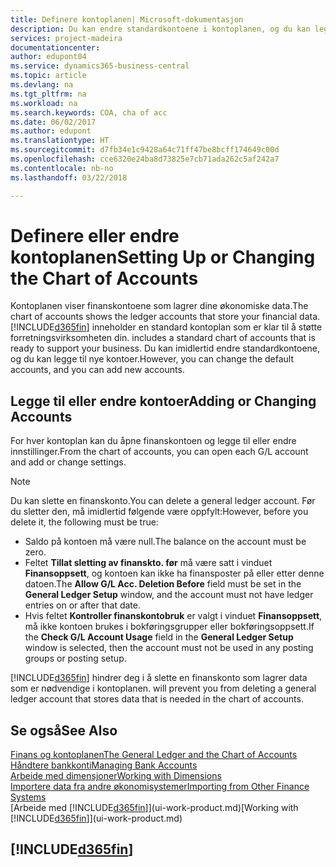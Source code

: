 ```yaml
---
title: Definere kontoplanen| Microsoft-dokumentasjon
description: Du kan endre standardkontoene i kontoplanen, og du kan legge til nye kontoer.
services: project-madeira
documentationcenter: 
author: edupont04
ms.service: dynamics365-business-central
ms.topic: article
ms.devlang: na
ms.tgt_pltfrm: na
ms.workload: na
ms.search.keywords: COA, cha of acc
ms.date: 06/02/2017
ms.author: edupont
ms.translationtype: HT
ms.sourcegitcommit: d7fb34e1c9428a64c71ff47be8bcff174649c00d
ms.openlocfilehash: cce6320e24ba8d73825e7cb71ada262c5af242a7
ms.contentlocale: nb-no
ms.lasthandoff: 03/22/2018

---
```

# <a name="setting-up-or-changing-the-chart-of-accounts"></a><span data-ttu-id="14d6d-103">Definere eller endre kontoplanen</span><span class="sxs-lookup"><span data-stu-id="14d6d-103">Setting Up or Changing the Chart of Accounts</span></span>
<span data-ttu-id="14d6d-104">Kontoplanen viser finanskontoene som lagrer dine økonomiske data.</span><span class="sxs-lookup"><span data-stu-id="14d6d-104">The chart of accounts shows the ledger accounts that store your financial data.</span></span> [!INCLUDE[d365fin](includes/d365fin_md.md)]<span data-ttu-id="14d6d-105"> inneholder en standard kontoplan som er klar til å støtte forretningsvirksomheten din.</span><span class="sxs-lookup"><span data-stu-id="14d6d-105"> includes a standard chart of accounts that is ready to support your business.</span></span>
<span data-ttu-id="14d6d-106">Du kan imidlertid endre standardkontoene, og du kan legge til nye kontoer.</span><span class="sxs-lookup"><span data-stu-id="14d6d-106">However, you can change the default accounts, and you can add new accounts.</span></span>  

## <a name="adding-or-changing-accounts"></a><span data-ttu-id="14d6d-107">Legge til eller endre kontoer</span><span class="sxs-lookup"><span data-stu-id="14d6d-107">Adding or Changing Accounts</span></span>
<span data-ttu-id="14d6d-108">For hver kontoplan kan du åpne finanskontoen og legge til eller endre innstillinger.</span><span class="sxs-lookup"><span data-stu-id="14d6d-108">From the chart of accounts, you can open each G/L account and add or change settings.</span></span>

> [!NOTE]  
>   <span data-ttu-id="14d6d-109">Du kan slette en finanskonto.</span><span class="sxs-lookup"><span data-stu-id="14d6d-109">You can delete a general ledger account.</span></span> <span data-ttu-id="14d6d-110">Før du sletter den, må imidlertid følgende være oppfylt:</span><span class="sxs-lookup"><span data-stu-id="14d6d-110">However, before you delete it, the following must be true:</span></span>  

* <span data-ttu-id="14d6d-111">Saldo på kontoen må være null.</span><span class="sxs-lookup"><span data-stu-id="14d6d-111">The balance on the account must be zero.</span></span>  
* <span data-ttu-id="14d6d-112">Feltet **Tillat sletting av finanskto. før** må være satt i vinduet **Finansoppsett**, og kontoen kan ikke ha finansposter på eller etter denne datoen.</span><span class="sxs-lookup"><span data-stu-id="14d6d-112">The **Allow G/L Acc. Deletion Before** field must be set in the **General Ledger Setup** window, and the account must not have ledger entries on or after that date.</span></span>  
* <span data-ttu-id="14d6d-113">Hvis feltet **Kontroller finanskontobruk** er valgt i vinduet **Finansoppsett**, må ikke kontoen brukes i bokføringsgrupper eller bokføringsoppsett.</span><span class="sxs-lookup"><span data-stu-id="14d6d-113">If the **Check G/L Account Usage** field in the **General Ledger Setup** window is selected, then the account must not be used in any posting groups or posting setup.</span></span>  

[!INCLUDE[d365fin](includes/d365fin_md.md)]<span data-ttu-id="14d6d-114"> hindrer deg i å slette en finanskonto som lagrer data som er nødvendige i kontoplanen.</span><span class="sxs-lookup"><span data-stu-id="14d6d-114"> will prevent you from deleting a general ledger account that stores data that is needed in the chart of accounts.</span></span>  

## <a name="see-also"></a><span data-ttu-id="14d6d-115">Se også</span><span class="sxs-lookup"><span data-stu-id="14d6d-115">See Also</span></span>
[<span data-ttu-id="14d6d-116">Finans og kontoplanen</span><span class="sxs-lookup"><span data-stu-id="14d6d-116">The General Ledger and the Chart of Accounts</span></span>](finance-general-ledger.md)  
[<span data-ttu-id="14d6d-117">Håndtere bankkonti</span><span class="sxs-lookup"><span data-stu-id="14d6d-117">Managing Bank Accounts</span></span>](bank-manage-bank-accounts.md)  
[<span data-ttu-id="14d6d-118">Arbeide med dimensjoner</span><span class="sxs-lookup"><span data-stu-id="14d6d-118">Working with Dimensions</span></span>](finance-dimensions.md)  
[<span data-ttu-id="14d6d-119">Importere data fra andre økonomisystemer</span><span class="sxs-lookup"><span data-stu-id="14d6d-119">Importing from Other Finance Systems</span></span>](upload-data.md)  
<span data-ttu-id="14d6d-120">[Arbeide med [!INCLUDE[d365fin](includes/d365fin_md.md)]](ui-work-product.md)</span><span class="sxs-lookup"><span data-stu-id="14d6d-120">[Working with [!INCLUDE[d365fin](includes/d365fin_md.md)]](ui-work-product.md)</span></span>  

## [!INCLUDE[d365fin](includes/free_trial_md.md)]

